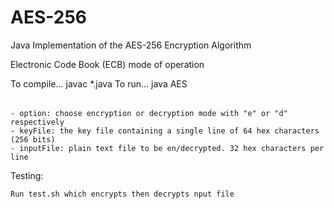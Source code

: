 # AES-256
Java Implementation of the AES-256 Encryption Algorithm

Electronic Code Book (ECB) mode of operation

To compile... javac *.java
To run... java AES <option> <keyFile> <inputFile>

	- option: choose encryption or decryption mode with "e" or "d" respectively
	- keyFile: the key file containing a single line of 64 hex characters (256 bits)
	- inputFile: plain text file to be en/decrypted. 32 hex characters per line

Testing:

	Run test.sh which encrypts then decrypts nput file
